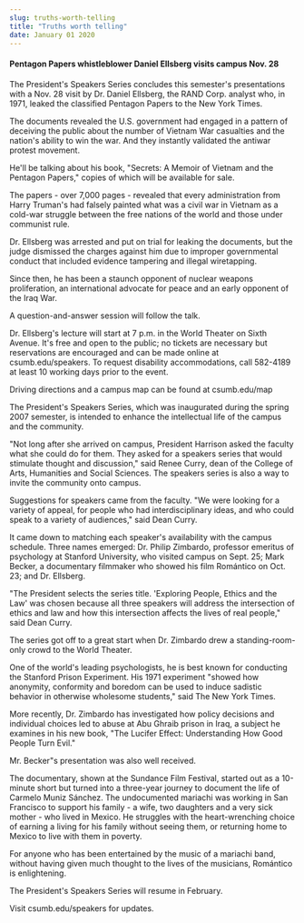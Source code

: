 ```yaml
---
slug: truths-worth-telling
title: "Truths worth telling"
date: January 01 2020
---
```


 
<h4>Pentagon Papers whistleblower Daniel Ellsberg visits campus Nov. 28</h4>
<p>
  The President's Speakers Series concludes this semester's presentations with a
  Nov. 28 visit by Dr. Daniel Ellsberg, the RAND Corp. analyst who, in 1971,
  leaked the classified Pentagon Papers to the New York Times.
</p>
<p>
  The documents revealed the U.S. government had engaged in a pattern of
  deceiving the public about the number of Vietnam War casualties and the
  nation's ability to win the war. And they instantly validated the antiwar
  protest movement.
</p>
<p>
  He'll be talking about his book, "Secrets: A Memoir of Vietnam and the
  Pentagon Papers," copies of which will be available for sale.
</p>
<p>
  The papers - over 7,000 pages - revealed that every administration from Harry
  Truman's had falsely painted what was a civil war in Vietnam as a cold-war
  struggle between the free nations of the world and those under communist rule.
</p>
<p>
  Dr. Ellsberg was arrested and put on trial for leaking the documents, but the
  judge dismissed the charges against him due to improper governmental conduct
  that included evidence tampering and illegal wiretapping.
</p>
<p>
  Since then, he has been a staunch opponent of nuclear weapons proliferation,
  an international advocate for peace and an early opponent of the Iraq War.
</p>
<p>A question-and-answer session will follow the talk.</p>
<p>
  Dr. Ellsberg's lecture will start at 7 p.m. in the World Theater on Sixth
  Avenue. It's free and open to the public; no tickets are necessary but
  reservations are encouraged and can be made online at csumb.edu/speakers. To
  request disability accommodations, call 582-4189 at least 10 working days
  prior to the event.
</p>
<p>Driving directions and a campus map can be found at csumb.edu/map</p>
<p>
  The President's Speakers Series, which was inaugurated during the spring 2007
  semester, is intended to enhance the intellectual life of the campus and the
  community.
</p>
<p>
  "Not long after she arrived on campus, President Harrison asked the faculty
  what she could do for them. They asked for a speakers series that would
  stimulate thought and discussion," said Renee Curry, dean of the College of
  Arts, Humanities and Social Sciences. The speakers series is also a way to
  invite the community onto campus.
</p>
<p>
  Suggestions for speakers came from the faculty. "We were looking for a variety
  of appeal, for people who had interdisciplinary ideas, and who could speak to
  a variety of audiences," said Dean Curry.
</p>
<p>
  It came down to matching each speaker's availability with the campus schedule.
  Three names emerged: Dr. Philip Zimbardo, professor emeritus of psychology at
  Stanford University, who visited campus on Sept. 25; Mark Becker, a
  documentary filmmaker who showed his film Romántico on Oct. 23; and Dr.
  Ellsberg.
</p>
<p>
  "The President selects the series title. 'Exploring People, Ethics and the
  Law' was chosen because all three speakers will address the intersection of
  ethics and law and how this intersection affects the lives of real people,"
  said Dean Curry.
</p>
<p>
  The series got off to a great start when Dr. Zimbardo drew a
  standing-room-only crowd to the World Theater.
</p>
<p>
  One of the world's leading psychologists, he is best known for conducting the
  Stanford Prison Experiment. His 1971 experiment "showed how anonymity,
  conformity and boredom can be used to induce sadistic behavior in otherwise
  wholesome students," said The New York Times.
</p>
<p>
  More recently, Dr. Zimbardo has investigated how policy decisions and
  individual choices led to abuse at Abu Ghraib prison in Iraq, a subject he
  examines in his new book, "The Lucifer Effect: Understanding How Good People
  Turn Evil."
</p>
<p>Mr. Becker"s presentation was also well received.</p>
<p>
  The documentary, shown at the Sundance Film Festival, started out as a
  10-minute short but turned into a three-year journey to document the life of
  Carmelo Muniz Sánchez. The undocumented mariachi was working in San Francisco
  to support his family - a wife, two daughters and a very sick mother - who
  lived in Mexico. He struggles with the heart-wrenching choice of earning a
  living for his family without seeing them, or returning home to Mexico to live
  with them in poverty.
</p>
<p>
  For anyone who has been entertained by the music of a mariachi band, without
  having given much thought to the lives of the musicians, Romántico is
  enlightening.
</p>
<p>The President's Speakers Series will resume in February.</p>
<p>Visit csumb.edu/speakers for updates.</p>
<p></p>
 
